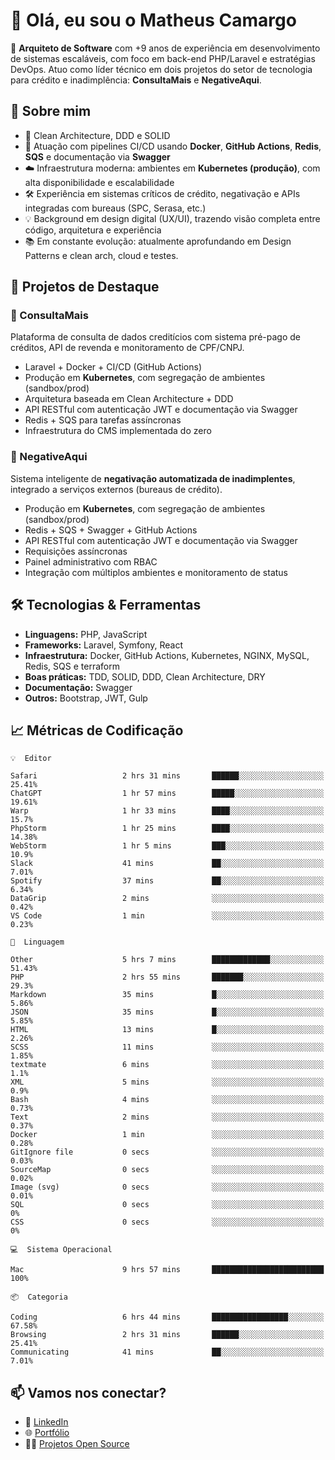 # 👋 Olá, eu sou o Matheus Camargo

🎯 **Arquiteto de Software** com +9 anos de experiência em desenvolvimento de sistemas escaláveis, com foco em back-end PHP/Laravel e estratégias DevOps. Atuo como líder técnico em dois projetos do setor de tecnologia para crédito e inadimplência: **ConsultaMais** e **NegativeAqui**.

## 🧠 Sobre mim

- 🚀 Clean Architecture, DDD e SOLID
- 🔁 Atuação com pipelines CI/CD usando **Docker**, **GitHub Actions**, **Redis**, **SQS** e documentação via **Swagger**
- ☁️ Infraestrutura moderna: ambientes em **Kubernetes (produção)**, com alta disponibilidade e escalabilidade
- 🛠️ Experiência em sistemas críticos de crédito, negativação e APIs integradas com bureaus (SPC, Serasa, etc.)
- 💡 Background em design digital (UX/UI), trazendo visão completa entre código, arquitetura e experiência
- 📚 Em constante evolução: atualmente aprofundando em Design Patterns e clean arch, cloud e testes.

## 🚧 Projetos de Destaque

### 🔹 ConsultaMais
Plataforma de consulta de dados creditícios com sistema pré-pago de créditos, API de revenda e monitoramento de CPF/CNPJ.

- Laravel + Docker + CI/CD (GitHub Actions)
- Produção em **Kubernetes**, com segregação de ambientes (sandbox/prod)
- Arquitetura baseada em Clean Architecture + DDD
- API RESTful com autenticação JWT e documentação via Swagger
- Redis + SQS para tarefas assíncronas
- Infraestrutura do CMS implementada do zero

### 🔹 NegativeAqui
Sistema inteligente de **negativação automatizada de inadimplentes**, integrado a serviços externos (bureaus de crédito).

- Produção em **Kubernetes**, com segregação de ambientes (sandbox/prod)
- Redis + SQS + Swagger + GitHub Actions
- API RESTful com autenticação JWT e documentação via Swagger
- Requisições assíncronas
- Painel administrativo com RBAC
- Integração com múltiplos ambientes e monitoramento de status

## 🛠️ Tecnologias & Ferramentas

- **Linguagens:** PHP, JavaScript
- **Frameworks:** Laravel, Symfony, React
- **Infraestrutura:** Docker, GitHub Actions, Kubernetes, NGINX, MySQL, Redis, SQS e terraform
- **Boas práticas:** TDD, SOLID, DDD, Clean Architecture, DRY
- **Documentação:** Swagger
- **Outros:** Bootstrap, JWT, Gulp

## 📈 Métricas de Codificação

```text
💡  Editor

Safari                   2 hrs 31 mins       ██████░░░░░░░░░░░░░░░░░░░     25.41%
ChatGPT                  1 hr 57 mins        █████░░░░░░░░░░░░░░░░░░░░     19.61%
Warp                     1 hr 33 mins        ████░░░░░░░░░░░░░░░░░░░░░      15.7%
PhpStorm                 1 hr 25 mins        ████░░░░░░░░░░░░░░░░░░░░░     14.38%
WebStorm                 1 hr 5 mins         ███░░░░░░░░░░░░░░░░░░░░░░      10.9%
Slack                    41 mins             ██░░░░░░░░░░░░░░░░░░░░░░░      7.01%
Spotify                  37 mins             ██░░░░░░░░░░░░░░░░░░░░░░░      6.34%
DataGrip                 2 mins              ░░░░░░░░░░░░░░░░░░░░░░░░░      0.42%
VS Code                  1 min               ░░░░░░░░░░░░░░░░░░░░░░░░░      0.23%
```
```text
💬  Linguagem

Other                    5 hrs 7 mins        █████████████░░░░░░░░░░░░     51.43%
PHP                      2 hrs 55 mins       ███████░░░░░░░░░░░░░░░░░░      29.3%
Markdown                 35 mins             █░░░░░░░░░░░░░░░░░░░░░░░░      5.86%
JSON                     35 mins             █░░░░░░░░░░░░░░░░░░░░░░░░      5.85%
HTML                     13 mins             █░░░░░░░░░░░░░░░░░░░░░░░░      2.26%
SCSS                     11 mins             ░░░░░░░░░░░░░░░░░░░░░░░░░      1.85%
textmate                 6 mins              ░░░░░░░░░░░░░░░░░░░░░░░░░       1.1%
XML                      5 mins              ░░░░░░░░░░░░░░░░░░░░░░░░░       0.9%
Bash                     4 mins              ░░░░░░░░░░░░░░░░░░░░░░░░░      0.73%
Text                     2 mins              ░░░░░░░░░░░░░░░░░░░░░░░░░      0.37%
Docker                   1 min               ░░░░░░░░░░░░░░░░░░░░░░░░░      0.28%
GitIgnore file           0 secs              ░░░░░░░░░░░░░░░░░░░░░░░░░      0.03%
SourceMap                0 secs              ░░░░░░░░░░░░░░░░░░░░░░░░░      0.02%
Image (svg)              0 secs              ░░░░░░░░░░░░░░░░░░░░░░░░░      0.01%
SQL                      0 secs              ░░░░░░░░░░░░░░░░░░░░░░░░░         0%
CSS                      0 secs              ░░░░░░░░░░░░░░░░░░░░░░░░░         0%
```
```text
💻  Sistema Operacional

Mac                      9 hrs 57 mins       █████████████████████████       100%
```
```text
📦  Categoria

Coding                   6 hrs 44 mins       █████████████████░░░░░░░░     67.58%
Browsing                 2 hrs 31 mins       ██████░░░░░░░░░░░░░░░░░░░     25.41%
Communicating            41 mins             ██░░░░░░░░░░░░░░░░░░░░░░░      7.01%
```

## 📫 Vamos nos conectar?

- 💼 [LinkedIn](https://www.linkedin.com/in/matheuscamargoxavier)
- 🌐 [Portfólio](https://matheuscamargo.co)
- 🧑‍💻 [Projetos Open Source](https://github.com/bymatheus)
